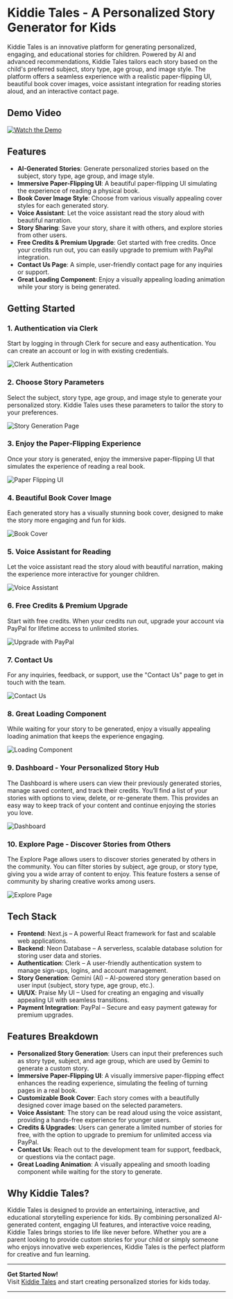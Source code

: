 # Kiddie Tales - A Personalized Story Generator for Kids

Kiddie Tales is an innovative platform for generating personalized, engaging, and educational stories for children. Powered by AI and advanced recommendations, Kiddie Tales tailors each story based on the child's preferred subject, story type, age group, and image style. The platform offers a seamless experience with a realistic paper-flipping UI, beautiful book cover images, voice assistant integration for reading stories aloud, and an interactive contact page.

## Demo Video  
[![Watch the Demo](https://img.youtube.com/vi/fACrZ0zM6Zo/0.jpg)](https://www.youtube.com/watch?v=fACrZ0zM6Zo&ab_channel=PrathamDwivedi) 

## Features

- **AI-Generated Stories**: Generate personalized stories based on the subject, story type, age group, and image style.
- **Immersive Paper-Flipping UI**: A beautiful paper-flipping UI simulating the experience of reading a physical book.
- **Book Cover Image Style**: Choose from various visually appealing cover styles for each generated story.
- **Voice Assistant**: Let the voice assistant read the story aloud with beautiful narration.
- **Story Sharing**: Save your story, share it with others, and explore stories from other users.
- **Free Credits & Premium Upgrade**: Get started with free credits. Once your credits run out, you can easily upgrade to premium with PayPal integration.
- **Contact Us Page**: A simple, user-friendly contact page for any inquiries or support.
- **Great Loading Component**: Enjoy a visually appealing loading animation while your story is being generated.

## **Getting Started**

### **1. Authentication via Clerk**
Start by logging in through Clerk for secure and easy authentication. You can create an account or log in with existing credentials.

![Clerk Authentication](./images/Screenshot%202024-12-02%20191019.png)

### **2. Choose Story Parameters**
Select the subject, story type, age group, and image style to generate your personalized story. Kiddie Tales uses these parameters to tailor the story to your preferences.

![Story Generation Page](./images/Screenshot%202024-12-02%20191521.png)

### **3. Enjoy the Paper-Flipping Experience**
Once your story is generated, enjoy the immersive paper-flipping UI that simulates the experience of reading a real book.

![Paper Flipping UI](./images/Screenshot%202024-12-02%20191732.png)

### **4. Beautiful Book Cover Image**
Each generated story has a visually stunning book cover, designed to make the story more engaging and fun for kids.

![Book Cover](./images/Screenshot%202024-12-02%20191717.png)

### **5. Voice Assistant for Reading**
Let the voice assistant read the story aloud with beautiful narration, making the experience more interactive for younger children.

![Voice Assistant](./images/Screenshot%202024-12-02%20191732.png)

### **6. Free Credits & Premium Upgrade**
Start with free credits. When your credits run out, upgrade your account via PayPal for lifetime access to unlimited stories.

![Upgrade with PayPal](./images/Screenshot%202024-12-02%20192706.png)

### **7. Contact Us**
For any inquiries, feedback, or support, use the "Contact Us" page to get in touch with the team.

![Contact Us](./images/Screenshot%202024-12-02%20191834.png)

### **8. Great Loading Component**
While waiting for your story to be generated, enjoy a visually appealing loading animation that keeps the experience engaging.

![Loading Component](./images/Screenshot%202024-12-02%20191537.png)

### **9. Dashboard - Your Personalized Story Hub**
The Dashboard is where users can view their previously generated stories, manage saved content, and track their credits. You’ll find a list of your stories with options to view, delete, or re-generate them. This provides an easy way to keep track of your content and continue enjoying the stories you love.

![Dashboard](./images/Screenshot%202024-12-02%20192923.png)

### **10. Explore Page - Discover Stories from Others**
The Explore Page allows users to discover stories generated by others in the community. You can filter stories by subject, age group, or story type, giving you a wide array of content to enjoy. This feature fosters a sense of community by sharing creative works among users.

![Explore Page](./images/Screenshot%202024-12-02%20191803.png)

## **Tech Stack**

- **Frontend**: Next.js – A powerful React framework for fast and scalable web applications.
- **Backend**: Neon Database – A serverless, scalable database solution for storing user data and stories.
- **Authentication**: Clerk – A user-friendly authentication system to manage sign-ups, logins, and account management.
- **Story Generation**: Gemini (AI) – AI-powered story generation based on user input (subject, story type, age group, etc.).
- **UI/UX**: Praise My UI – Used for creating an engaging and visually appealing UI with seamless transitions.
- **Payment Integration**: PayPal – Secure and easy payment gateway for premium upgrades.

## **Features Breakdown**

- **Personalized Story Generation**: Users can input their preferences such as story type, subject, and age group, which are used by Gemini to generate a custom story.
- **Immersive Paper-Flipping UI**: A visually immersive paper-flipping effect enhances the reading experience, simulating the feeling of turning pages in a real book.
- **Customizable Book Cover**: Each story comes with a beautifully designed cover image based on the selected parameters.
- **Voice Assistant**: The story can be read aloud using the voice assistant, providing a hands-free experience for younger users.
- **Credits & Upgrades**: Users can generate a limited number of stories for free, with the option to upgrade to premium for unlimited access via PayPal.
- **Contact Us**: Reach out to the development team for support, feedback, or questions via the contact page.
- **Great Loading Animation**: A visually appealing and smooth loading component while waiting for the story to generate.

## **Why Kiddie Tales?**

Kiddie Tales is designed to provide an entertaining, interactive, and educational storytelling experience for kids. By combining personalized AI-generated content, engaging UI features, and interactive voice reading, Kiddie Tales brings stories to life like never before. Whether you are a parent looking to provide custom stories for your child or simply someone who enjoys innovative web experiences, Kiddie Tales is the perfect platform for creative and fun learning.

---

**Get Started Now!**  
Visit [Kiddie Tales](https://kiddie-tales.vercel.app/) and start creating personalized stories for kids today.

---

